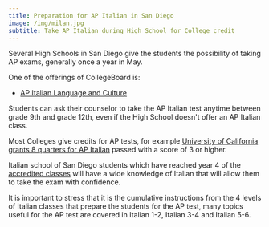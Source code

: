 ```yaml
---
title: Preparation for AP Italian in San Diego
image: /img/milan.jpg
subtitle: Take AP Italian during High School for College credit
---
```


Several High Schools in San Diego give the students the possibility of taking
AP exams, generally once a year in May.

One of the offerings of CollegeBoard is:

* [AP Italian Language and Culture](https://apcentral.collegeboard.org/courses/ap-italian-language-and-culture/exam)

Students can ask their counselor to take the AP Italian test anytime between grade 9th and grade 12th, even
if the High School doesn't offer an AP Italian class.

Most Colleges give credits for AP tests, for example [University of California grants 8 quarters for AP Italian](https://admission.universityofcalifornia.edu/admission-requirements/ap-exam-credits/ap-credits/) passed with a score of 3 or higher.

Italian school of San Diego students which have reached year 4 of the
[accredited classes](/accredited-classes) will have a wide
knowledge of Italian that will allow them to take the exam with confidence.

It is important to stress that it is the cumulative instructions from the 4 levels
of Italian classes that prepare the students for the AP test, many topics useful
for the AP test are covered in Italian 1-2, Italian 3-4 and Italian 5-6.
